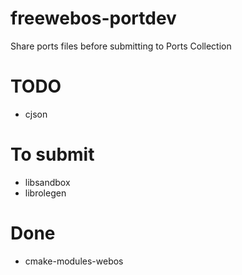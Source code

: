 freewebos-portdev
=================

Share ports files before submitting to Ports Collection

# TODO
+ cjson

# To submit
+ libsandbox
+ librolegen

# Done
+ cmake-modules-webos
